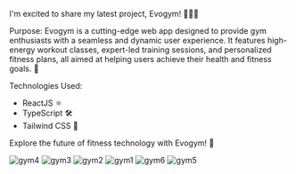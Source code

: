 I'm excited to share my latest project, Evogym! 🏋️‍♂️💪

Purpose: Evogym is a cutting-edge web app designed to provide gym enthusiasts with a seamless and dynamic user experience. It features high-energy workout classes, expert-led training sessions, and personalized fitness plans, all aimed at helping users achieve their health and fitness goals. 🌟

Technologies Used:
- ReactJS ⚛️
- TypeScript 🛠️
- Tailwind CSS 🎨

Explore the future of fitness technology with Evogym! 🚀

![gym4](https://github.com/KaveeshaDisssanayake/gym/assets/90174106/c86892d5-85e6-4f22-bce2-3e800af32642)
![gym3](https://github.com/KaveeshaDisssanayake/gym/assets/90174106/450e6182-ec03-4aad-8d23-913f988f0f22)
![gym2](https://github.com/KaveeshaDisssanayake/gym/assets/90174106/13838a8a-1ec9-4e0d-af17-8e335bd70da7)
![gym1](https://github.com/KaveeshaDisssanayake/gym/assets/90174106/81641ced-e701-4eaf-b7f9-2a58fdd431b8)
![gym6](https://github.com/KaveeshaDisssanayake/gym/assets/90174106/2836e5cd-1348-4e55-b69b-a4149a70f2d3)
![gym5](https://github.com/KaveeshaDisssanayake/gym/assets/90174106/301297fc-feac-43a7-95b5-3fee2cc16e3f)

